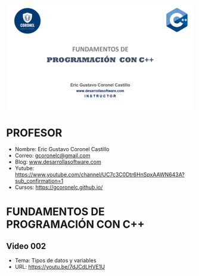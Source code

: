 ![C++](https://raw.githubusercontent.com/gcoronelc/CPP/master/img/cpp.png)


# PROFESOR

- Nombre: Eric Gustavo Coronel Castillo
- Correo: gcoronelc@gmail.com
- Blog: www.desarrollasoftware.com
- Yutube: https://www.youtube.com/channel/UC7c3C0Dtr6HnSpxAAWN643A?sub_confirmation=1
- Cursos: https://gcoronelc.github.io/


# FUNDAMENTOS DE PROGRAMACIÓN CON C++

## Video 002

- Tema: Tipos de datos y variables
- URL: https://youtu.be/7dJCdLHVE1U

